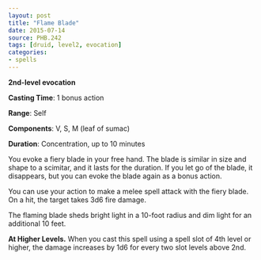 ```yaml
---
layout: post
title: "Flame Blade"
date: 2015-07-14
source: PHB.242
tags: [druid, level2, evocation]
categories:
- spells
---
```


**2nd-level evocation**

**Casting Time**: 1 bonus action

**Range**: Self

**Components**: V, S, M (leaf of sumac)

**Duration**: Concentration, up to 10 minutes

You evoke a fiery blade in your free hand. The blade is similar in size and shape to a scimitar, and it lasts for the duration. If you let go of the blade, it disappears, but you can evoke the blade again as a bonus action.

You can use your action to make a melee spell attack with the fiery blade. On a hit, the target takes 3d6 fire damage.

The flaming blade sheds bright light in a 10-foot radius and dim light for an additional 10 feet.

**At Higher Levels.** When you cast this spell using a spell slot of 4th level or higher, the damage increases by 1d6 for every two slot levels above 2nd.
